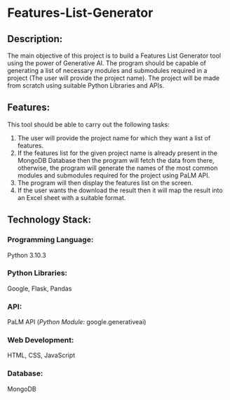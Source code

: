 # Features-List-Generator

## Description:
The main objective of this project is to build a Features List Generator tool using the power of Generative AI. The program should be capable of generating a list of necessary modules and submodules required in a project (The user will provide the project name).
The project will be made from scratch using suitable Python Libraries and APIs. 

## Features:
This tool should be able to carry out the following tasks:
1. The user will provide the project name for which they want a list of features.
2. If the features list for the given project name is already present in the MongoDB Database then the program will fetch the data from there, otherwise, the program will generate the names of the most common modules and submodules required for the project using PaLM API.
3. The program will then display the features list on the screen.
4. If the user wants the download the result then it will map the result into an Excel sheet with a suitable format.

## Technology Stack:
### Programming Language:
Python 3.10.3
### Python Libraries:
Google, Flask, Pandas
### API:
PaLM API (_Python Module:_ google.generativeai)
### Web Development:
HTML, CSS, JavaScript
### Database:
MongoDB
